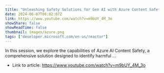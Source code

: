 ```yaml
---
title: "Unleashing Safety Solutions for Gen AI with Azure Content Safety | #MVPConnect"
date: 2024-06-07T06:02:07Z
link: https://www.youtube.com/watch?v=m9bUY_4M_3o
showShare: false
showReadTime: false
thumbnail: images/azure.png
tags: ["developer.microsoft.com/en-us/reactor"]
---
```

In this session, we explore the capabilities of Azure AI Content Safety, a comprehensive solution designed to identify harmful ...

- Link to article: https://www.youtube.com/watch?v=m9bUY_4M_3o